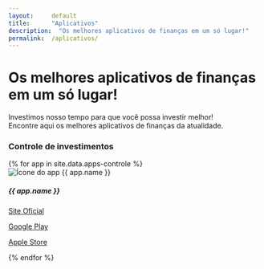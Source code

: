 ```yaml
---
layout:     default
title:      "Aplicativos"
description:  "Os melhores aplicativos de finanças em um só lugar!"
permalink:  /aplicativos/
---
```


<div class="profileiner my-5">
  <div class="text-center mx-lg-auto mb-9">
    <h1 class="display-5 mb-4">Os melhores aplicativos de finanças em um só lugar!</h1>
    <p class="lead">Investimos nosso tempo para que você possa investir melhor! <br>Encontre aqui os melhores aplicativos de finanças da atualidade.</p>
  </div>
</div>

<h3 class="display-6 mt-5 mb-4">Controle de investimentos</h3>
<div class="row row-cols-1 row-cols-lg-5 row-cols-md-3 g-3">
  {% for app in site.data.apps-controle %}
  <div class="col d-flex">
    <div class="card card-body mb-2">
      <img class="rounded mb-3 foto shadow-sm" src="{{site.baseurl}}/assets/imgs/aplicativos/{{ app.icon }}.png" alt="Ícone do app {{ app.name }}">
      <h5 class="card-title mb-4">{{ app.name }}</h5>
      <p class="card-text">
        <a class="btn btn-primary" href="{{ app.site }}" target="_blank" role="button">
          <i class="fa-solid fa-arrow-up-right-from-square"></i> Site Oficial
        </a>
      </p>
      <p class="card-text">
        <a class="btn btn-sm btn-outline-primary" href="https://play.google.com/store/apps/details?id={{ app.googlePlay }}" target="_blank" role="button">
          <i class="fa-brands fa-google-play"></i> Google Play
        </a>
      </p>
      <p class="card-text">
        <a class="btn btn-sm btn-outline-primary" href="https://apps.apple.com/BR/app/id/{{ app.appleStore }}" target="_blank" role="button">
          <i class="fa-brands fa-apple"></i> Apple Store
        </a>
      </p>
    </div>
  </div>
  {% endfor %}
</div>